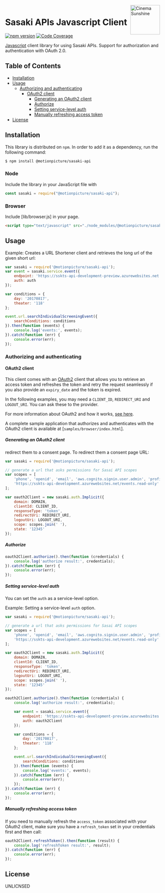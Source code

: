 <img src="http://http://www.cinemasunshine.co.jp/theaters_image/news/CS_logo%20mini_2_19.jpg" alt="Cinema Sunshine" title="Cinema Sunshine" align="right" height="96" width="96"/>

# Sasaki APIs Javascript Client

[![npm version][npmimg]][npm]
[![Code Coverage][codecovimg]][codecov]

[Javascript][javascript] client library for using Sasaki APIs. Support for authorization and authentication with OAuth 2.0.

## Table of Contents

* [Installation](#installation)
* [Usage](#usage)
  * [Authorizing and authenticating](#authorizing-and-authenticating)
    * [OAuth2 client](#oauth2-client)
      * [Generating an OAuth2 client](#generating-an-oauth2-client)
      * [Authorize](#authorize)
      * [Setting service-level auth](#setting-service-level-auth)
      * [Manually refreshing access token](#manually-refreshing-access-token)
* [License](#license)

## Installation

This library is distributed on `npm`. In order to add it as a dependency,
run the following command:

``` sh
$ npm install @motionpicture/sasaki-api
```

### Node

Include the library in your JavaScript file with

``` js
const sasaki = require("@motionpicture/sasaki-api");
```

### Browser

Include [lib/browser.js] in your page.
```html
<script type="text/javascript" src="./node_modules/@motionpicture/sasaki-api/lib/browser.js"></script>
```

## Usage

Example: Creates a URL Shortener client and retrieves the long url of the
given short url:

``` js
var sasaki = require('@motionpicture/sasaki-api');
var event = sasaki.service.event({
    endpoint: 'https://sskts-api-development-preview.azurewebsites.net'.
    auth: auth
});

var conditions = {
    day: '20170817',
    theater: '118'
};

event.url.searchIndividualScreeningEvent({
    searchConditions: conditions
}).then(function (events) {
    console.log('events:', events);
}).catch(function (err) {
    console.error(err);
});
```

### Authorizing and authenticating

#### OAuth2 client

This client comes with an [OAuth2][oauth] client that allows you to retrieve an
access token and refreshes the token and retry the request seamlessly if you
also provide an `expiry_date` and the token is expired.

In the following examples, you may need a `CLIENT_ID`, `REDIRECT_URI` and
`LOGOUT_URI`. You can ask these to the provider.

For more information about OAuth2 and how it works, [see here][oauth].

A complete sample application that authorizes and authenticates with the OAuth2
client is available at [`samples/browser/index.html`].

##### Generating an OAuth2 client
redirect them to a consent page. To redirect them a consent page URL:

``` js
var sasaki = require('@motionpicture/sasaki-api');

// generate a url that asks permissions for Sasai API scopes
var scopes = [
    'phone', 'openid', 'email', 'aws.cognito.signin.user.admin', 'profile',
    'https://sskts-api-development.azurewebsites.net/events.read-only'
];

var oauth2Client = new sasaki.auth.Implicit({
    domain: DOMAIN,
    clientId: CLIENT_ID,
    responseType: 'token',
    redirectUri: REDIRECT_URI,
    logoutUri: LOGOUT_URI,
    scope: scopes.join(' '),
    state: '12345'
});

```

##### Authorize

``` js
oauth2Client.authorize().then(function (credentials) {
    console.log('authorize result:', credentials);
}).catch(function (err) {
    console.error(err);
});
```

##### Setting service-level auth

You can set the `auth` as a service-level option.

Example: Setting a service-level `auth` option.

``` js
var sasaki = require('@motionpicture/sasaki-api');

// generate a url that asks permissions for Sasai API scopes
var scopes = [
    'phone', 'openid', 'email', 'aws.cognito.signin.user.admin', 'profile',
    'https://sskts-api-development.azurewebsites.net/events.read-only'
];

var oauth2Client = new sasaki.auth.Implicit({
    domain: DOMAIN,
    clientId: CLIENT_ID,
    responseType: 'token',
    redirectUri: REDIRECT_URI,
    logoutUri: LOGOUT_URI,
    scope: scopes.join(' '),
    state: '12345'
});

oauth2Client.authorize().then(function (credentials) {
    console.log('authorize result:', credentials);

    var event = sasaki.service.event({
        endpoint: 'https://sskts-api-development-preview.azurewebsites.net'.
        auth: oauth2Client
    });

    var conditions = {
        day: '20170817',
        theater: '118'
    };

    event.url.searchIndividualScreeningEvent({
        searchConditions: conditions
    }).then(function (events) {
        console.log('events:', events);
    }).catch(function (err) {
        console.error(err);
    });
}).catch(function (err) {
    console.error(err);
});
```

##### Manually refreshing access token

If you need to manually refresh the `access_token` associated with your OAuth2
client, make sure you have a `refresh_token` set in your credentials first and
then call:

``` js
oauth2Client.refreshToken().then(function (result) {
    console.log('refreshToken result:', result);
}).catch(function (err) {
    console.error(err);
});
```

## License

UNLICNSED

[npmimg]: https://img.shields.io/npm/v/sasaki-api.svg
[npm]: https://www.npmjs.org/package/@motionpicture/sasaki-api
[javascript]: https://developer.mozilla.org/ja/docs/Web/JavaScript
[oauth]: https://tools.ietf.org/html/rfc6749
[codecovimg]: https://codecov.io/github/motionpicture/sasaki-api-javascript-client/coverage.svg?branch=master
[codecov]: https://codecov.io/github/motionpicture/sasaki-api-javascript-client?branch=master